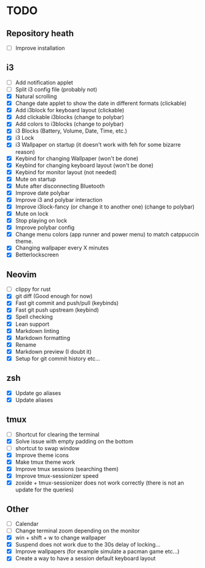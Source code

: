 # TODO

## Repository heath

- [ ] Improve installation

## i3

- [ ] Add notification applet
- [ ] Split i3 config file (probably not)
- [x] Natural scrolling
- [x] Change date applet to show the date in different formats (clickable)
- [x] Add i3block for keyboard layout (clickable)
- [x] Add clickable i3blocks (change to polybar)
- [x] Add colors to i3blocks (change to polybar)
- [x] i3 Blocks (Battery, Volume, Date, Time, etc.)
- [x] i3 Lock
- [x] i3 Wallpaper on startup (it doesn't work with feh for some bizarre reason)
- [x] Keybind for changing Wallpaper (won't be done)
- [x] Keybind for changing keyboard layout (won't be done)
- [x] Keybind for monitor layout (not needed)
- [x] Mute on startup
- [x] Mute after disconnecting Bluetooth
- [x] Improve date polybar
- [x] Improve i3 and polybar interaction
- [x] Improve i3lock-fancy (or change it to another one) (change to polybar)
- [x] Mute on lock
- [x] Stop playing on lock
- [x] Improve polybar config
- [x] Change menu colors (app runner and power menu) to match catppuccin theme.
- [x] Changing wallpaper every X minutes
- [x] Betterlockscreen

## Neovim

- [ ] clippy for rust
- [x] git diff (Good enough for now)
- [x] Fast git commit and push/pull (keybinds)
- [x] Fast git push upstream (keybind)
- [x] Spell checking
- [x] Lean support
- [x] Markdown linting
- [x] Markdown formatting
- [x] Rename
- [x] Markdown preview (I doubt it)
- [x] Setup for git commit history etc...

## zsh

- [x] Update go aliases
- [x] Update aliases

## tmux

- [ ] Shortcut for clearing the terminal
- [x] Solve issue with empty padding on the bottom
- [ ] shortcut to swap window
- [x] Improve theme icons
- [x] Make tmux theme work
- [x] Improve tmux sessions (searching them)
- [x] Improve tmux-sessionizer speed
- [x] zoxide + tmux-sessionizer does not work correctly (there is not an update for the queries)

## Other

- [ ] Calendar
- [ ] Change terminal zoom depending on the monitor
- [x] win + shift + w to change wallpaper
- [x] Suspend does not work due to the 30s delay of locking...
- [x] Improve wallpapers (for example simulate a pacman game etc...)
- [x] Create a way to have a session default keyboard layout
